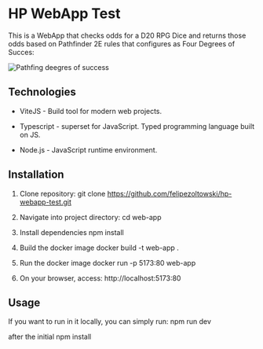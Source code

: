 # HP WebApp Test

This is a WebApp that checks odds for a D20 RPG Dice and returns those odds based on
Pathfinder 2E rules that configures as Four Degrees of Succes:

<img src="imagem.png" alt="Pathfing deegres of success">

## Technologies

- ViteJS - Build tool for modern web projects.

- Typescript - superset for JavaScript. Typed programming language built on JS.

- Node.js - JavaScript runtime environment.

## Installation

1. Clone repository:
  git clone https://github.com/felipezoltowski/hp-webapp-test.git

2. Navigate into project directory:
  cd web-app

3. Install dependencies
  npm install

4. Build the docker image
  docker build -t web-app . 

5. Run the docker image
  docker run -p 5173:80 web-app

6. On your browser, access:
  http://localhost:5173:80

## Usage
  If you want to run in it locally, you can simply run:
    npm run dev

  after the initial npm install